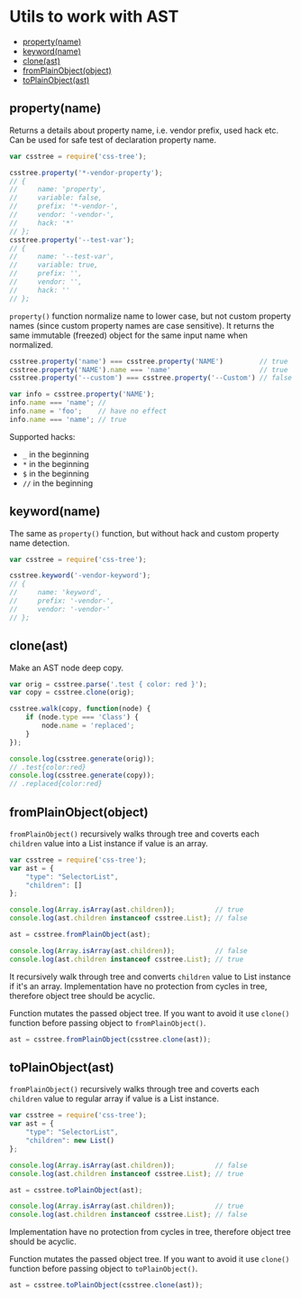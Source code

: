 # Utils to work with AST

<!-- MarkdownTOC -->

- [property\(name\)](#propertyname)
- [keyword\(name\)](#keywordname)
- [clone\(ast\)](#cloneast)
- [fromPlainObject\(object\)](#fromplainobjectobject)
- [toPlainObject\(ast\)](#toplainobjectast)

<!-- /MarkdownTOC -->

## property(name)

Returns a details about property name, i.e. vendor prefix, used hack etc. Can be used for safe test of declaration property name.

```js
var csstree = require('css-tree');

csstree.property('*-vendor-property');
// {
//     name: 'property',
//     variable: false,
//     prefix: '*-vendor-',
//     vendor: '-vendor-',
//     hack: '*'
// };
csstree.property('--test-var');
// {
//     name: '--test-var',
//     variable: true,
//     prefix: '',
//     vendor: '',
//     hack: ''
// };
```

`property()` function normalize name to lower case, but not custom property names (since custom property names are case sensitive). It returns the same immutable (freezed) object for the same input name when normalized.

```js
csstree.property('name') === csstree.property('NAME')         // true
csstree.property('NAME').name === 'name'                      // true
csstree.property('--custom') === csstree.property('--Custom') // false

var info = csstree.property('NAME');
info.name === 'name'; // 
info.name = 'foo';    // have no effect
info.name === 'name'; // true
```

Supported hacks:

- `_` in the beginning
- `*` in the beginning
- `$` in the beginning
- `//` in the beginning

## keyword(name)

The same as `property()` function, but without hack and custom property name detection.

```js
var csstree = require('css-tree');

csstree.keyword('-vendor-keyword');
// {
//     name: 'keyword',
//     prefix: '-vendor-',
//     vendor: '-vendor-'
// };
```

## clone(ast)

Make an AST node deep copy.

```js
var orig = csstree.parse('.test { color: red }');
var copy = csstree.clone(orig);

csstree.walk(copy, function(node) {
    if (node.type === 'Class') {
        node.name = 'replaced';
    }
});

console.log(csstree.generate(orig));
// .test{color:red}
console.log(csstree.generate(copy));
// .replaced{color:red}
```

## fromPlainObject(object)

`fromPlainObject()` recursively walks through tree and coverts each `children` value into a List instance if value is an array.

```js
var csstree = require('css-tree');
var ast = {
    "type": "SelectorList",
    "children": []
};

console.log(Array.isArray(ast.children));          // true
console.log(ast.children instanceof csstree.List); // false

ast = csstree.fromPlainObject(ast);

console.log(Array.isArray(ast.children));          // false
console.log(ast.children instanceof csstree.List); // true
```

It recursively walk through tree and converts `children` value to List instance if it's an array. Implementation have no protection from cycles in tree, therefore object tree should be acyclic.

Function mutates the passed object tree. If you want to avoid it use `clone()` function before passing object to `fromPlainObject()`.

```js
ast = csstree.fromPlainObject(csstree.clone(ast));
```

## toPlainObject(ast)

`fromPlainObject()` recursively walks through tree and coverts each `children` value to regular array if value is a List instance.

```js
var csstree = require('css-tree');
var ast = {
    "type": "SelectorList",
    "children": new List()
};

console.log(Array.isArray(ast.children));          // false
console.log(ast.children instanceof csstree.List); // true

ast = csstree.toPlainObject(ast);

console.log(Array.isArray(ast.children));          // true
console.log(ast.children instanceof csstree.List); // false
```

Implementation have no protection from cycles in tree, therefore object tree should be acyclic.

Function mutates the passed object tree. If you want to avoid it use `clone()` function before passing object to `toPlainObject()`.

```js
ast = csstree.toPlainObject(csstree.clone(ast));
```

